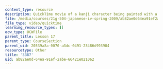 ```yaml
---
content_type: resource
description: QuickTime movie of a kanji character being painted with a brush.
file: /media/courses/21g-504-japanese-iv-spring-2009/ab82ae0d64ea91ef2abe66421e021062_3387.mov
file_type: video/quicktime
learning_resource_types: []
ocw_type: OCWFile
parent_title: Lesson 17
parent_type: CourseSection
parent_uid: 20539a8a-0070-a3dc-0491-23486d993904
resourcetype: Other
title: '3387'
uid: ab82ae0d-64ea-91ef-2abe-66421e021062
---
```

